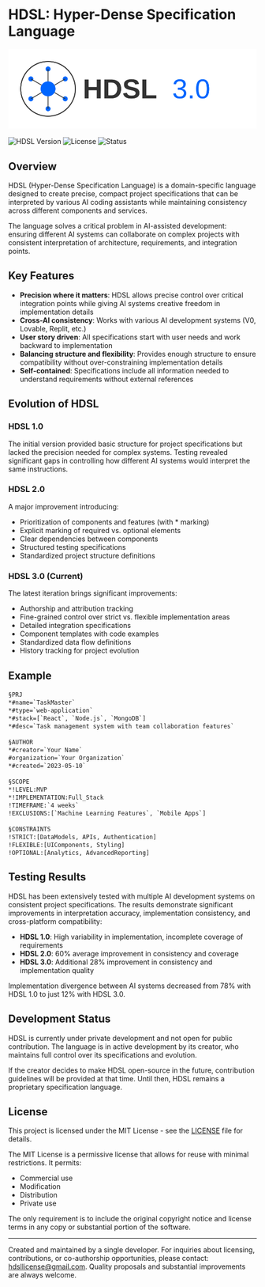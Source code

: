 # HDSL: Hyper-Dense Specification Language


![HDSL Logo](./logo/hdsl_final_logo.svg)

![HDSL Version](https://img.shields.io/badge/version-3.0-blue)
![License](https://img.shields.io/badge/license-MIT-green)
![Status](https://img.shields.io/badge/status-private_development-orange)

## Overview

HDSL (Hyper-Dense Specification Language) is a domain-specific language designed to create precise, compact project specifications that can be interpreted by various AI coding assistants while maintaining consistency across different components and services.

The language solves a critical problem in AI-assisted development: ensuring different AI systems can collaborate on complex projects with consistent interpretation of architecture, requirements, and integration points.

## Key Features

- **Precision where it matters**: HDSL allows precise control over critical integration points while giving AI systems creative freedom in implementation details
- **Cross-AI consistency**: Works with various AI development systems (V0, Lovable, Replit, etc.)
- **User story driven**: All specifications start with user needs and work backward to implementation
- **Balancing structure and flexibility**: Provides enough structure to ensure compatibility without over-constraining implementation details
- **Self-contained**: Specifications include all information needed to understand requirements without external references

## Evolution of HDSL

### HDSL 1.0
The initial version provided basic structure for project specifications but lacked the precision needed for complex systems. Testing revealed significant gaps in controlling how different AI systems would interpret the same instructions.

### HDSL 2.0
A major improvement introducing:
- Prioritization of components and features (with * marking)
- Explicit marking of required vs. optional elements
- Clear dependencies between components
- Structured testing specifications
- Standardized project structure definitions

### HDSL 3.0 (Current)
The latest iteration brings significant improvements:
- Authorship and attribution tracking
- Fine-grained control over strict vs. flexible implementation areas
- Detailed integration specifications
- Component templates with code examples
- Standardized data flow definitions
- History tracking for project evolution

## Example

```hdsl
§PRJ
*#name=`TaskMaster`
*#type=`web-application`
*#stack=[`React`, `Node.js`, `MongoDB`]
*#desc=`Task management system with team collaboration features`

§AUTHOR
*#creator=`Your Name`
#organization=`Your Organization`
*#created=`2023-05-10`

§SCOPE
*!LEVEL:MVP
*!IMPLEMENTATION:Full_Stack
!TIMEFRAME:`4 weeks`
!EXCLUSIONS:[`Machine Learning Features`, `Mobile Apps`]

§CONSTRAINTS
!STRICT:[DataModels, APIs, Authentication]
!FLEXIBLE:[UIComponents, Styling]
!OPTIONAL:[Analytics, AdvancedReporting]
```

## Testing Results

HDSL has been extensively tested with multiple AI development systems on consistent project specifications. The results demonstrate significant improvements in interpretation accuracy, implementation consistency, and cross-platform compatibility:

- **HDSL 1.0**: High variability in implementation, incomplete coverage of requirements
- **HDSL 2.0**: 60% average improvement in consistency and coverage 
- **HDSL 3.0**: Additional 28% improvement in consistency and implementation quality

Implementation divergence between AI systems decreased from 78% with HDSL 1.0 to just 12% with HDSL 3.0.

## Development Status

HDSL is currently under private development and not open for public contribution. The language is in active development by its creator, who maintains full control over its specifications and evolution.

If the creator decides to make HDSL open-source in the future, contribution guidelines will be provided at that time. Until then, HDSL remains a proprietary specification language.

## License

This project is licensed under the MIT License - see the [LICENSE](LICENSE) file for details.

The MIT License is a permissive license that allows for reuse with minimal restrictions. It permits:
- Commercial use
- Modification
- Distribution
- Private use

The only requirement is to include the original copyright notice and license terms in any copy or substantial portion of the software.

---

Created and maintained by a single developer.
For inquiries about licensing, contributions, or co-authorship opportunities, please contact: hdsllicense@gmail.com. Quality proposals and substantial improvements are always welcome.
